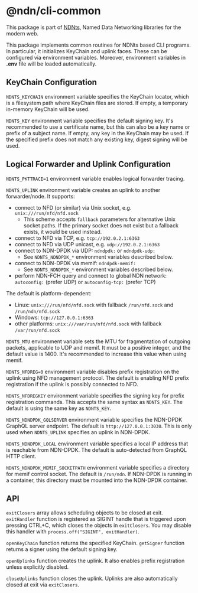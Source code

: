 # @ndn/cli-common

This package is part of [NDNts](https://yoursunny.com/p/NDNts/), Named Data Networking libraries for the modern web.

This package implements common routines for NDNts based CLI programs.
In particular, it initializes KeyChain and uplink faces.
These can be configured via environment variables.
Moreover, environment variables in **.env** file will be loaded automatically.

## KeyChain Configuration

`NDNTS_KEYCHAIN` environment variable specifies the KeyChain locator, which is a filesystem path where KeyChain files are stored.
If empty, a temporary in-memory KeyChain will be used.

`NDNTS_KEY` environment variable specifies the default signing key.
It's recommended to use a certificate name, but this can also be a key name or prefix of a subject name.
If empty, any key in the KeyChain may be used.
If the specified prefix does not match any existing key, digest signing will be used.

## Logical Forwarder and Uplink Configuration

`NDNTS_PKTTRACE=1` environment variable enables logical forwarder tracing.

`NDNTS_UPLINK` environment variable creates an uplink to another forwarder/node.
It supports:

* connect to NFD (or similar) via Unix socket, e.g. `unix:///run/nfd/nfd.sock`
  * This scheme accepts `fallback` parameters for alternative Unix socket paths.
    If the primary socket does not exist but a fallback exists, it would be used instead.
* connect to NFD via TCP, e.g. `tcp://192.0.2.1:6363`
* connect to NFD via UDP unicast, e.g. `udp://192.0.2.1:6363`
* connect to NDN-DPDK via UDP: `ndndpdk:` or `ndndpdk-udp:`
  * See `NDNTS_NDNDPDK_*` environment variables described below.
* connect to NDN-DPDK via memif: `ndndpdk-memif:`
  * See `NDNTS_NDNDPDK_*` environment variables described below.
* perform NDN-FCH query and connect to global NDN network: `autoconfig:` (prefer UDP) or `autoconfig-tcp:` (prefer TCP)

The default is platform-dependent:

* Linux: `unix:///run/nfd/nfd.sock` with fallback `/run/nfd.sock` and `/run/ndn/nfd.sock`
* Windows: `tcp://127.0.0.1:6363`
* other platforms: `unix:///var/run/nfd/nfd.sock` with fallback `/var/run/nfd.sock`

`NDNTS_MTU` environment variable sets the MTU for fragmentation of outgoing packets, applicable to UDP and memif.
It must be a positive integer, and the default value is 1400.
It's recommended to increase this value when using memif.

`NDNTS_NFDREG=0` environment variable disables prefix registration on the uplink using NFD management protocol.
The default is enabling NFD prefix registration if the uplink is possibly connected to NFD.

`NDNTS_NFDREGKEY` environment variable specifies the signing key for prefix registration commands.
This accepts the same syntax as `NDNTS_KEY`.
The default is using the same key as `NDNTS_KEY`.

`NDNTS_NDNDPDK_GQLSERVER` environment variable specifies the NDN-DPDK GraphQL server endpoint.
The default is `http://127.0.0.1:3030`.
This is only used when `NDNTS_UPLINK` specifies an uplink in NDN-DPDK.

`NDNTS_NDNDPDK_LOCAL` environment variable specifies a local IP address that is reachable from NDN-DPDK.
The default is auto-detected from GraphQL HTTP client.

`NDNTS_NDNDPDK_MEMIF_SOCKETPATH` environment variable specifies a directory for memif control socket.
The default is `/run/ndn`.
If NDN-DPDK is running in a container, this directory must be mounted into the NDN-DPDK container.

## API

`exitClosers` array allows scheduling objects to be closed at exit.
`exitHandler` function is registered as SIGINT handle that is triggered upon pressing CTRL+C, which closes the objects in `exitClosers`.
You may disable this handler with `process.off("SIGINT", exitHandler)`.

`openKeyChain` function returns the specified KeyChain.
`getSigner` function returns a signer using the default signing key.

`openUplinks` function creates the uplink.
It also enables prefix registration unless explicitly disabled.

`closeUplinks` function closes the uplink.
Uplinks are also automatically closed at exit via `exitClosers`.
